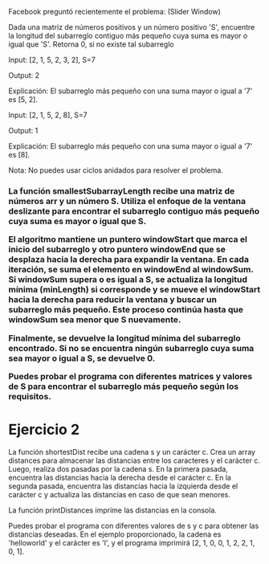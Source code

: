 <p>
Facebook preguntó recientemente el problema: (Slider Window)

Dada una matriz de números positivos y un número positivo 'S', encuentre la longitud del subarreglo contiguo más pequeño cuya suma es mayor o igual que 'S'. Retorna 0, si no existe tal subarreglo

Input: [2, 1, 5, 2, 3, 2], S=7

Output: 2

Explicación: El subarreglo más pequeño con una suma mayor o igual a '7' es [5, 2].

Input: [2, 1, 5, 2, 8], S=7

Output: 1   
 
Explicación: El subarreglo más pequeño con una suma mayor o igual a '7' es [8].
 
Nota: No puedes usar ciclos anidados para resolver el problema.
<h3>
La función smallestSubarrayLength recibe una matriz de números arr y un número S. Utiliza el enfoque de la ventana deslizante para encontrar el subarreglo contiguo más pequeño cuya suma es mayor o igual que S.

El algoritmo mantiene un puntero windowStart que marca el inicio del subarreglo y otro puntero windowEnd que se desplaza hacia la derecha para expandir la ventana. En cada iteración, se suma el elemento en windowEnd al windowSum. Si windowSum supera o es igual a S, se actualiza la longitud mínima (minLength) si corresponde y se mueve el windowStart hacia la derecha para reducir la ventana y buscar un subarreglo más pequeño. Este proceso continúa hasta que windowSum sea menor que S nuevamente.

Finalmente, se devuelve la longitud mínima del subarreglo encontrado. Si no se encuentra ningún subarreglo cuya suma sea mayor o igual a S, se devuelve 0.

Puedes probar el programa con diferentes matrices y valores de S para encontrar el subarreglo más pequeño según los requisitos.
</h3>
</p>

<h1>Ejercicio 2</h1>
<p>La función shortestDist recibe una cadena s y un carácter c. Crea un array distances para almacenar las distancias entre los caracteres y el carácter c. Luego, realiza dos pasadas por la cadena s. En la primera pasada, encuentra las distancias hacia la derecha desde el carácter c. En la segunda pasada, encuentra las distancias hacia la izquierda desde el carácter c y actualiza las distancias en caso de que sean menores.

La función printDistances imprime las distancias en la consola.

Puedes probar el programa con diferentes valores de s y c para obtener las distancias deseadas. En el ejemplo proporcionado, la cadena es 'helloworld' y el carácter es 'l', y el programa imprimirá [2, 1, 0, 0, 1, 2, 2, 1, 0, 1].</p>